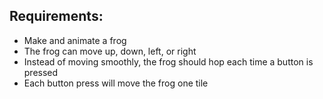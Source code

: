 ## Requirements:
- Make and animate a frog
- The frog can move up, down, left, or right
- Instead of moving smoothly, the frog should hop each time a button is pressed
- Each button press will move the frog one tile

